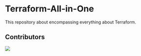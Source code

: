 # Terraform-All-in-One
This repository about encompassing everything about Terraform. 

## Contributors

<a href="https://github.com/Maharshi-Mimo/Terraform-All-in-One/graphs/contributors">
  <img src="https://contrib.rocks/image?repo=Maharshi-Mimo/Terraform-All-in-One" />
</a>
